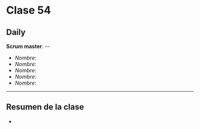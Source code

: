 # Clase 54

## Daily

**Scrum master**: --

- *Nombre*: 
- *Nombre*: 
- *Nombre*: 
- *Nombre*: 
- *Nombre*: 

------

## Resumen de la clase

- ​
